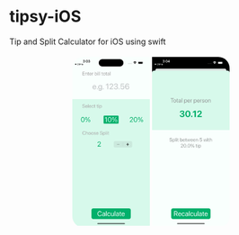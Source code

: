 # tipsy-iOS
Tip and Split Calculator for iOS using swift


<div align="center">
  <div style="display: flex; justify-content: center;">
    <div style="border-radius: 20px; overflow: hidden; margin: 5px;">
      <img src="https://github.com/adnaan-ansari/tipsy-iOS/blob/main/assets/ss1.png" alt="Screenshot 2" height="300">
        <img src="https://github.com/adnaan-ansari/tipsy-iOS/blob/main/assets/ss2.png" alt="Screenshot 3" height="300">
    </div>
  
    
  
  </div>
</div>
